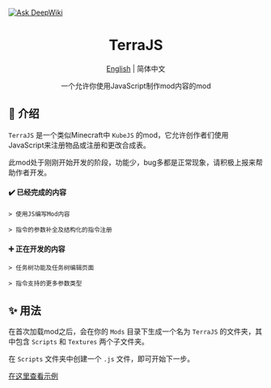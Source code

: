 [![Ask DeepWiki](https://deepwiki.com/badge.svg)](https://deepwiki.com/DD-Mantodea/TerraJS)

<h1 align="center">TerraJS</h1>

<div align="center">

[English](README-en.md) | 简体中文

一个允许你使用JavaScript制作mod内容的mod

</div>

## 📖 介绍
`TerraJS` 是一个类似Minecraft中 `KubeJS` 的mod，它允许创作者们使用JavaScript来注册物品或注册和更改合成表。

此mod处于刚刚开始开发的阶段，功能少，bug多都是正常现象，请积极上报来帮助作者开发。

#### ✔️ 已经完成的内容

`> 使用JS编写Mod内容`

`> 指令的参数补全及结构化的指令注册`

#### ➕ 正在开发的内容

`> 任务树功能及任务树编辑页面`

`> 指令支持的更多参数类型`

## ✨ 用法

在首次加载mod之后，会在你的 `Mods` 目录下生成一个名为 `TerraJS` 的文件夹，其中包含 `Scripts` 和 `Textures` 两个子文件夹。

在 `Scripts` 文件夹中创建一个 `.js` 文件，即可开始下一步。

[在这里查看示例](Examples.md)